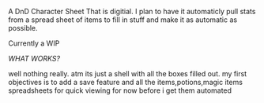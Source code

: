 A DnD Character Sheet That is digitial. I plan to have it automaticly pull stats from a spread sheet of items to fill in stuff and make it as automatic as possible.

Currently a WIP

*WHAT WORKS?*

well nothing really. atm its just a shell with all the boxes filled out. my first objectives is to add a save feature and all the items,potions,magic items spreadsheets for quick viewing for now
before i get them automated
